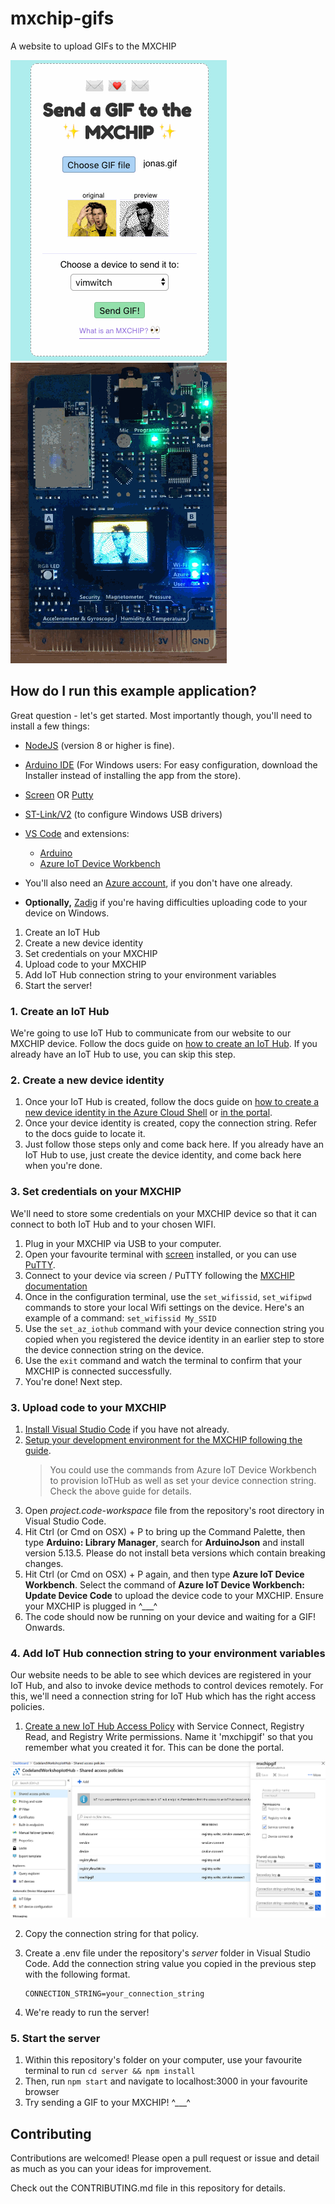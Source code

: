 # mxchip-gifs

A website to upload GIFs to the MXCHIP

![screenshot of web app](app-screenshot.gif)![animated gif of mxchip showing a gif](chip-screenshot.gif)

## How do I run this example application?

Great question - let's get started. Most importantly though, you'll need to install a few things:
 - [NodeJS](https://nodejs.org) (version 8 or higher is fine).
 - [Arduino IDE](https://www.arduino.cc/en/main/software) (For Windows users: For easy configuration, download the Installer instead of installing the app from the store).
 - [Screen](https://linuxize.com/post/how-to-use-linux-screen/) OR [Putty](https://www.chiark.greenend.org.uk/~sgtatham/putty/latest.html)
 - [ST-Link/V2](http://www.st.com/en/development-tools/stsw-link009.html) (to configure Windows USB drivers)
- [VS Code](https://code.visualstudio.com/) and extensions:
  - [Arduino](https://marketplace.visualstudio.com/items?itemName=vsciot-vscode.vscode-arduino)
  - [Azure IoT Device Workbench](https://marketplace.visualstudio.com/items?itemName=vsciot-vscode.vscode-iot-workbench)
- You'll also need an [Azure account](https://azure.microsoft.com/en-us/free/), if you don't have one already.

 - **Optionally,** [Zadig](https://zadig.akeo.ie/) if you're having difficulties uploading code to your device on Windows.

1. Create an IoT Hub
2. Create a new device identity
3. Set credentials on your MXCHIP
4. Upload code to your MXCHIP
5. Add IoT Hub connection string to your environment variables
6. Start the server!

### 1. Create an IoT Hub

We're going to use IoT Hub to communicate from our website to our MXCHIP device. Follow the docs guide on [how to create an IoT Hub](https://docs.microsoft.com/en-us/azure/iot-hub/quickstart-send-telemetry-node#create-an-iot-hub). If you already have an IoT Hub to use, you can skip this step.

### 2. Create a new device identity

1. Once your IoT Hub is created, follow the docs guide on [how to create a new device identity in the Azure Cloud Shell](https://docs.microsoft.com/en-us/azure/iot-hub/quickstart-send-telemetry-node#register-a-device) or [in the portal](https://docs.microsoft.com/en-us/azure/iot-hub/iot-hub-raspberry-pi-web-simulator-get-started#register-a-new-device-in-the-iot-hub).
2. Once your device identity is created, copy the connection string. Refer to the docs guide to locate it.
3. Just follow those steps only and come back here. If you already have an IoT Hub to use, just create the device identity, and come back here when you're done.

### 3. Set credentials on your MXCHIP

We'll need to store some credentials on your MXCHIP device so that it can connect to both IoT Hub and to your chosen WIFI.

1. Plug in your MXCHIP via USB to your computer.
2. Open your favourite terminal with [screen](https://linuxize.com/post/how-to-use-linux-screen/) installed, or you can use [PuTTY](https://www.putty.org/).
3. Connect to your device via screen / PuTTY following the [MXCHIP documentation](https://microsoft.github.io/azure-iot-developer-kit/docs/use-configuration-mode/)
4. Once in the configuration terminal, use the `set_wifissid`, `set_wifipwd` commands to store your local Wifi settings on the device. Here's an example of a command: `set_wifissid My_SSID`
5. Use the `set_az_iothub` command with your device connection string you copied when you registered the device identity in an earlier step to store the device connection string on the device.
6. Use the `exit` command and watch the terminal to confirm that your MXCHIP is connected successfully.
7. You're done! Next step.

### 3. Upload code to your MXCHIP

1. [Install Visual Studio Code](https://code.visualstudio.com/docs/setup/setup-overview) if you have not already.
2. [Setup your development environment for the MXCHIP following the guide](https://microsoft.github.io/azure-iot-developer-kit/docs/get-started/#prepare-the-development-environment).
    > You could use the commands from Azure IoT Device Workbench to provision IoTHub as well as set your device connection string. Check the above guide for details.
3. Open *project.code-workspace* file from the repository's root directory in Visual Studio Code.
4. Hit Ctrl (or Cmd on OSX) + P to bring up the Command Palette, then type **Arduino: Library Manager**, search for **ArduinoJson** and install version 5.13.5. Please do not install beta versions which contain breaking changes.
5. Hit Ctrl (or Cmd on OSX) + P again, and then type **Azure IoT Device Workbench**. Select the command of **Azure IoT Device Workbench: Update Device Code** to upload the device code to your MXCHIP. Ensure your MXCHIP is plugged in ^___^
6. The code should now be running on your device and waiting for a GIF! Onwards.

### 4. Add IoT Hub connection string to your environment variables

Our website needs to be able to see which devices are registered in your IoT Hub, and also to invoke device methods to control devices remotely. For this, we'll need a connection string for IoT Hub which has the right access policies.

1. [Create a new IoT Hub Access Policy](https://docs.microsoft.com/en-us/azure/iot-hub/iot-hub-devguide-security#access-control-and-permissions) with Service Connect, Registry Read, and Registry Write permissions. Name it 'mxchipgif' so that you remember what you created it for. This can be done the portal.

![screenshot of example access policy in the portal](portal-policy-screenshot.png)

2. Copy the connection string for that policy.
3. Create a .env file under the repository's *server* folder in Visual Studio Code. Add the connection string value you copied in the previous step with the following format.

    ```dosini
    CONNECTION_STRING=your_connection_string
    ```

4. We're ready to run the server!

### 5. Start the server

1. Within this repository's folder on your computer, use your favourite terminal to run `cd server && npm install` 
2. Then, run `npm start` and navigate to localhost:3000 in your favourite browser
3. Try sending a GIF to your MXCHIP! ^___^

## Contributing

Contributions are welcomed! Please open a pull request or issue and detail as much as you can your ideas for improvement.

Check out the CONTRIBUTING.md file in this repository for details.
